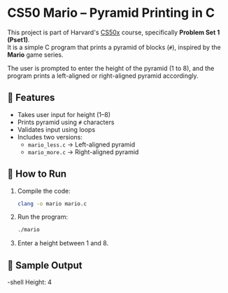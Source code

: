 # CS50 Mario – Pyramid Printing in C

This project is part of Harvard's [CS50x](https://cs50.harvard.edu/x) course, specifically **Problem Set 1 (Pset1)**.  
It is a simple C program that prints a pyramid of blocks (`#`), inspired by the **Mario** game series.

The user is prompted to enter the height of the pyramid (1 to 8), and the program prints a left-aligned or right-aligned pyramid accordingly.

## 🧱 Features

- Takes user input for height (1–8)
- Prints pyramid using `#` characters
- Validates input using loops
- Includes two versions:
  - `mario_less.c` → Left-aligned pyramid
  - `mario_more.c` → Right-aligned pyramid

## 🚀 How to Run

1. Compile the code:
   ```bash
   clang -o mario mario.c
2. Run the program:
   ```bash
   ./mario
3. Enter a height between 1 and 8.
   
## 📸 Sample Output

-shell
Height: 4
   #  #
  ##  ##
 ###  ###
####  ####

